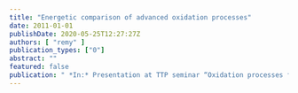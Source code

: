 ```yaml
---
title: "Energetic comparison of advanced oxidation processes"
date: 2011-01-01
publishDate: 2020-05-25T12:27:27Z
authors: [ "remy" ]
publication_types: ["0"]
abstract: ""
featured: false
publication: " *In:* Presentation at TTP seminar “Oxidation processes for water treatment”, TU Berlin. Berlin. 24.02. 2011"
---
```


